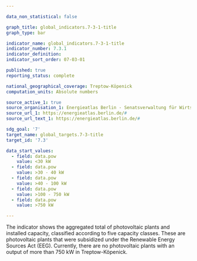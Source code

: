 ```yaml
---

data_non_statistical: false

graph_title: global_indicators.7-3-1-title
graph_type: bar

indicator_name: global_indicators.7-3-1-title
indicator_number: 7.3.1
indicator_definition:
indicator_sort_order: 07-03-01

published: true
reporting_status: complete

national_geographical_coverage: Treptow-Köpenick
computation_units: Absolute numbers

source_active_1: true
source_organisation_1: Energieatlas Berlin - Senatsverwaltung für Wirtschaft, Energie und Betriebe
source_url_1: https://energieatlas.berlin.de/#
source_url_text_1: https://energieatlas.berlin.de/#

sdg_goal: '7'
target_name: global_targets.7-3-title
target_id: '7.3'

data_start_values:
  - field: data.pow
    value: <30 kW
  - field: data.pow
    value: >30 - 40 kW
  - field: data.pow
    value: >40 - 100 kW
  - field: data.pow
    value: >100 - 750 kW
  - field: data.pow
    value: >750 kW

---
```


The indicator shows the aggregated total of photovoltaic plants and installed capacity, classified according to five capacity classes. These are photovoltaic plants that were subsidized under the Renewable Energy Sources Act (EEG). Currently, there are no photovoltaic plants with an output of more than 750 kW in Treptow-Köpenick.



